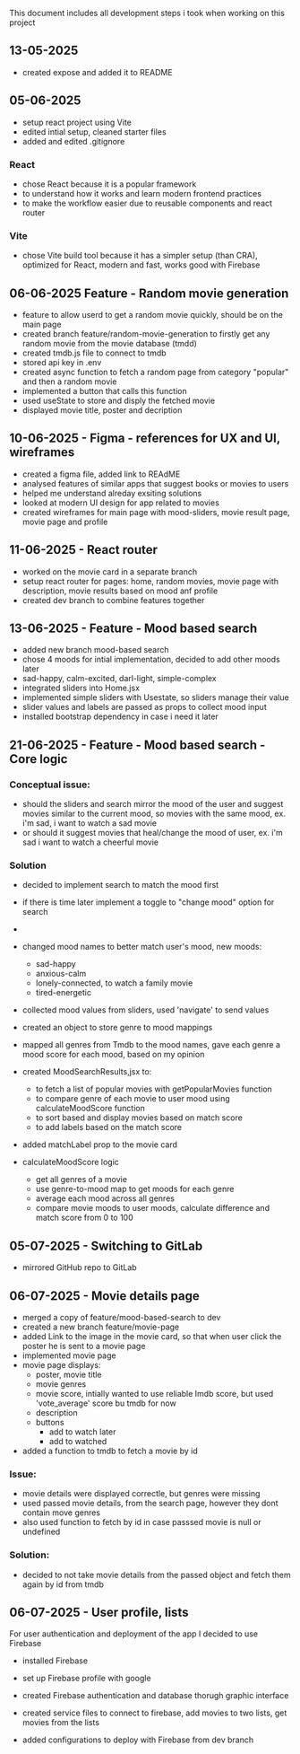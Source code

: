 
This document includes all development steps i took when working on this project 

## 13-05-2025
- created expose and added it to README

## 05-06-2025
- setup react project using Vite
- edited intial setup, cleaned starter files
- added and edited .gitignore
### React
- chose React because it is a popular framework
- to understand how it works and learn modern frontend practices
- to make the workflow easier due to reusable components and react router
### Vite
- chose Vite build tool because it has a simpler setup (than CRA), optimized for React, modern and fast, works good with Firebase

## 06-06-2025 Feature - Random movie generation
- feature to allow userd to get a random movie quickly, should be on the main page
- created branch feature/random-movie-generation to firstly get any random movie from the movie database (tmdd)
- created tmdb.js file to connect to tmdb
- stored api key in .env
- created async function to fetch a random page from category "popular" and then a random movie
- implemented a button that calls this function
- used useState to store and disply the fetched movie
- displayed movie title, poster and decription


## 10-06-2025 - Figma - references for UX and UI, wireframes
- created a figma file, added link to REAdME
- analysed features of similar apps that suggest books or movies to users
- helped me understand alreday exsiting solutions
- looked at modern UI design for app related to movies
- created wireframes for main page with mood-sliders, movie result page, movie page and profile

## 11-06-2025 - React router
- worked on the movie card in a separate branch
- setup react router for pages: home, random movies, movie page with description, movie results based on mood anf profile
- created dev branch to combine features together 

## 13-06-2025 - Feature - Mood based search
- added new branch mood-based search
- chose 4 moods for intial implementation, decided to add other moods later
- sad-happy, calm-excited, darl-light, simple-complex
- integrated sliders into Home.jsx 
- implemented simple sliders with Usestate, so sliders manage their value
- slider values and labels are passed as props to collect mood input 
- installed bootstrap dependency in case i need it later

## 21-06-2025 - Feature - Mood based search - Core logic

### Conceptual issue:
- should the sliders and search mirror the mood of the user and suggest movies similar to the current mood, so movies with the same mood, ex. i'm sad, i want to watch a sad movie
- or should it suggest movies that heal/change the mood of user, ex. i'm sad i want to watch a cheerful movie
### Solution
- decided to implement search to match the mood first
- if there is time later implement a toggle to "change mood" option for search
- 
- changed mood names to better match user's mood, new moods:
    - sad-happy
    - anxious-calm
    - lonely-connected, to watch a family movie
    - tired-energetic
- collected mood values from sliders, used 'navigate' to send values
- created an object to store genre to mood mappings
- mapped all genres from Tmdb to the mood names, gave each genre a mood score for each mood, based on my opinion
- created MoodSearchResults,jsx to:
    - to fetch a list of popular movies with getPopularMovies function
    - to compare genre of each movie to user mood using calculateMoodScore function
    - to sort based and display movies based on match score 
    - to add labels based on the match score
- added matchLabel prop to the movie card

- calculateMoodScore logic
    - get all genres of a movie
    - use genre-to-mood map to get moods for each genre
    - average each mood across all genres
    - compare movie moods to user moods, calculate difference and match score from 0 to 100


## 05-07-2025 - Switching to GitLab
- mirrored GitHub repo to GitLab

## 06-07-2025 - Movie details page
- merged a copy of feature/mood-based-search to dev
- created a new branch feature/movie-page
- added Link to the image in the movie card, so that when user click the poster he is sent to a movie page
- implemented movie page
- movie page displays:
    - poster, movie title
    - movie genres
    - movie score, intially wanted to use reliable Imdb score, but used 'vote_average' score bu tmdb for now
    - description
    - buttons
        - add to watch later
        - add to watched 
- added a function to tmdb to fetch a movie by id

### Issue:
- movie details were displayed correctle, but genres were missing
- used passed movie details, from the search page, however they dont contain move genres
- also used function to fetch by id in case passsed movie is null or undefined
### Solution:
- decided to not take movie details from the passed object and fetch them again by id from tmdb


## 06-07-2025 - User profile, lists
For user authentication and deployment of the app I decided to use Firebase
- installed Firebase
- set up Firebase profile with google
- created Firebase authentication and database thorugh graphic interface
- created service files to connect to firebase, add movies to two lists, get movies from the lists

- added configurations to deploy with Firebase from dev branch